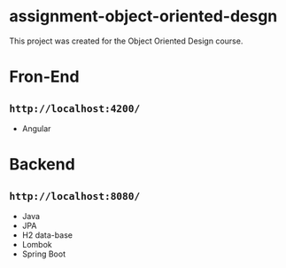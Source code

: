 # assignment-object-oriented-desgn
This project was created for the Object Oriented Design course.

# Fron-End
## ```http://localhost:4200/```
- Angular

# Backend
## ```http://localhost:8080/```
- Java
- JPA
- H2 data-base
- Lombok
- Spring Boot
